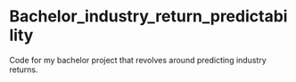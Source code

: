 # Bachelor_industry_return_predictability
Code for my bachelor project that revolves around predicting industry returns.
